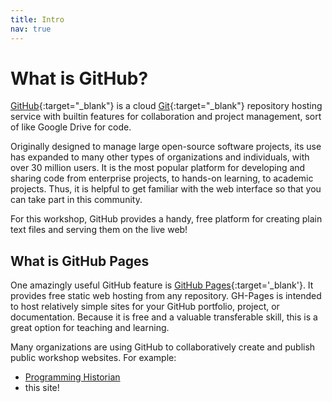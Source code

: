 ```yaml
---
title: Intro
nav: true
---
```


# What is GitHub?

[GitHub](https://github.com/){:target="_blank"} is a cloud [Git](https://git-scm.com/){:target="_blank"} repository hosting service with builtin features for collaboration and project management, sort of like Google Drive for code.

Originally designed to manage large open-source software projects, its use has expanded to many other types of organizations and individuals, with over 30 million users.
It is the most popular platform for developing and sharing code from enterprise projects, to hands-on learning, to academic projects.
Thus, it is helpful to get familiar with the web interface so that you can take part in this community.

For this workshop, GitHub provides a handy, free platform for creating plain text files and serving them on the live web!

## What is GitHub Pages

One amazingly useful GitHub feature is [GitHub Pages](https://guides.github.com/features/pages/){:target='_blank'}.
It provides free static web hosting from any repository.
GH-Pages is intended to host relatively simple sites for your GitHub portfolio, project, or documentation.
Because it is free and a valuable transferable skill, this is a great option for teaching and learning.

Many organizations are using GitHub to collaboratively create and publish public workshop websites. 
For example: 

- [Programming Historian](http://programminghistorian.org/)
- this site!
